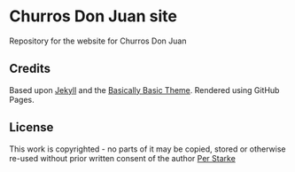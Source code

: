 # Churros Don Juan site

Repository for the website for Churros Don Juan

## Credits

Based upon [Jekyll](https://jekyllrb.org) and the [Basically Basic Theme](https://github.com/mmistakes/jekyll-theme-basically-basic). Rendered using GitHub Pages.

## License
This work is copyrighted - no parts of it may be copied, stored or otherwise re-used without prior written consent
of the author [Per Starke](mailto:per@starke-team.de)
